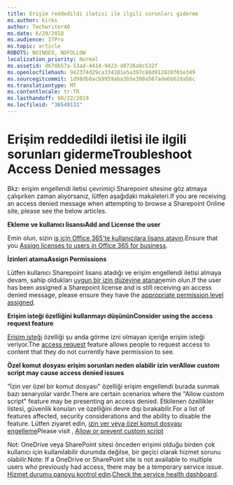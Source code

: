 ```yaml
---
title: Erişim reddedildi iletisi ile ilgili sorunları giderme
ms.author: kirks
author: Techwriter40
ms.date: 6/29/2018
ms.audience: ITPro
ms.topic: article
ROBOTS: NOINDEX, NOFOLLOW
localization_priority: Normal
ms.assetid: d678b57a-53ad-4414-9423-d8726a0c532f
ms.openlocfilehash: 942374d29ca334181e5a397c88d912828f01e349
ms.sourcegitcommit: 1d98db8acb9959aba3b5e308a567ade6b62da56c
ms.translationtype: MT
ms.contentlocale: tr-TR
ms.lasthandoff: 08/22/2019
ms.locfileid: "36549131"
---
```

# <a name="troubleshoot-access-denied-messages"></a><span data-ttu-id="21f78-102">Erişim reddedildi iletisi ile ilgili sorunları giderme</span><span class="sxs-lookup"><span data-stu-id="21f78-102">Troubleshoot Access Denied messages</span></span>

<span data-ttu-id="21f78-103">Bkz: erişim engellendi iletisi çevrimiçi Sharepoint sitesine göz atmaya çalışırken zaman alıyorsanız, lütfen aşağıdaki makaleleri.</span><span class="sxs-lookup"><span data-stu-id="21f78-103">If you are receiving an access denied message when attempting to browse a Sharepoint Online site, please see the below articles.</span></span>

<span data-ttu-id="21f78-104">**Ekleme ve kullanıcı lisansı**</span><span class="sxs-lookup"><span data-stu-id="21f78-104">**Add and License the user**</span></span>

<span data-ttu-id="21f78-105">Emin olun, sizin [iş için Office 365'te kullanıcılara lisans atayın](https://docs.microsoft.com/office365/admin/subscriptions-and-billing/assign-licenses-to-users?view=o365-worldwide&amp;tabs=One).</span><span class="sxs-lookup"><span data-stu-id="21f78-105">Ensure that you [Assign licenses to users in Office 365 for business](https://docs.microsoft.com/office365/admin/subscriptions-and-billing/assign-licenses-to-users?view=o365-worldwide&amp;tabs=One).</span></span>

<span data-ttu-id="21f78-106">**İzinleri atama**</span><span class="sxs-lookup"><span data-stu-id="21f78-106">**Assign Permissions**</span></span>

<span data-ttu-id="21f78-107">Lütfen kullanıcı Sharepoint lisans atadığı ve erişim engellendi iletisi almaya devam, sahip oldukları [uygun bir izin düzeyine atanan](https://docs.microsoft.com/sharepoint/understanding-permission-levels)emin olun.</span><span class="sxs-lookup"><span data-stu-id="21f78-107">If the user has been assigned a Sharepoint license and is still receiving an access denied message, please ensure they have the [appropriate permission level assigned](https://docs.microsoft.com/sharepoint/understanding-permission-levels).</span></span>

<span data-ttu-id="21f78-108">**Erişim isteği özelliğini kullanmayı düşünün**</span><span class="sxs-lookup"><span data-stu-id="21f78-108">**Consider using the access request feature**</span></span>

<span data-ttu-id="21f78-109">[Erişim isteği](https://support.office.com/article/Set-up-and-manage-access-requests-94B26E0B-2822-49D4-929A-8455698654B3) özelliği şu anda görme izni olmayan içeriğe erişim isteği veriyor.</span><span class="sxs-lookup"><span data-stu-id="21f78-109">The [access request](https://support.office.com/article/Set-up-and-manage-access-requests-94B26E0B-2822-49D4-929A-8455698654B3) feature allows people to request access to content that they do not currently have permission to see.</span></span> 

<span data-ttu-id="21f78-110">**Özel komut dosyası erişim sorunları neden olabilir izin ver**</span><span class="sxs-lookup"><span data-stu-id="21f78-110">**Allow custom script may cause access denied issues**</span></span>

<span data-ttu-id="21f78-111">"İzin ver özel bir komut dosyası" özelliği erişim engellendi burada sunmak bazı senaryolar vardır.</span><span class="sxs-lookup"><span data-stu-id="21f78-111">There are certain scenarios where the "Allow custom script" feature may be presenting an access denied.</span></span> <span data-ttu-id="21f78-112">Etkilenen özellikler listesi, güvenlik konuları ve özelliğini devre dışı bırakabilir.</span><span class="sxs-lookup"><span data-stu-id="21f78-112">For a list of features affected, security considerations and the ability to disable the feature.</span></span> <span data-ttu-id="21f78-113">Lütfen ziyaret edin, [izin ver veya özel komut dosyası engelleme](https://docs.microsoft.com/sharepoint/allow-or-prevent-custom-script)</span><span class="sxs-lookup"><span data-stu-id="21f78-113">Please visit , [Allow or prevent custom script](https://docs.microsoft.com/sharepoint/allow-or-prevent-custom-script)</span></span>

<span data-ttu-id="21f78-114">Not: OneDrive veya SharePoint sitesi önceden erişimi olduğu birden çok kullanıcı için kullanılabilir durumda değilse, bir geçici olarak hizmet sorunu olabilir.</span><span class="sxs-lookup"><span data-stu-id="21f78-114">Note: If a OneDrive or SharePoint site is not available to multiple users who previously had access, there may be a temporary service issue.</span></span> <span data-ttu-id="21f78-115">[Hizmet durumu panoyu kontrol edin](https://portal.office.com/adminportal/home#/servicehealth).</span><span class="sxs-lookup"><span data-stu-id="21f78-115">[Check the service health dashboard](https://portal.office.com/adminportal/home#/servicehealth).</span></span>


  

